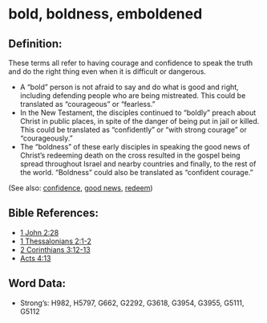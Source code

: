 # bold, boldness, emboldened

## Definition:

These terms all refer to having courage and confidence to speak the truth and do the right thing even when it is difficult or dangerous.

* A “bold” person is not afraid to say and do what is good and right, including defending people who are being mistreated. This could be translated as “courageous” or “fearless.”
* In the New Testament, the disciples continued to “boldly” preach about Christ in public places, in spite of the danger of being put in jail or killed. This could be translated as “confidently” or “with strong courage” or “courageously.”
* The “boldness” of these early disciples in speaking the good news of Christ’s redeeming death on the cross resulted in the gospel being spread throughout Israel and nearby countries and finally, to the rest of the world. “Boldness” could also be translated as “confident courage.”

(See also: [confidence](../other/confidence.md), [good news](../kt/goodnews.md), [redeem](../kt/redeem.md))

## Bible References:

* [1 John 2:28](rc://en/tn/help/1jn/02/28)
* [1 Thessalonians 2:1-2](rc://en/tn/help/1th/02/01)
* [2 Corinthians 3:12-13](rc://en/tn/help/2co/03/12)
* [Acts 4:13](rc://en/tn/help/act/04/13)

## Word Data:

* Strong’s: H982, H5797, G662, G2292, G3618, G3954, G3955, G5111, G5112
